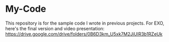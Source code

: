 # My-Code
This repository is for the sample code I wrote in previous projects.
For EXO, here's the final version and video presentation:
  https://drive.google.com/drive/folders/0B6D3km_U5xk7M2JiUlR3b1RZeUk
  
